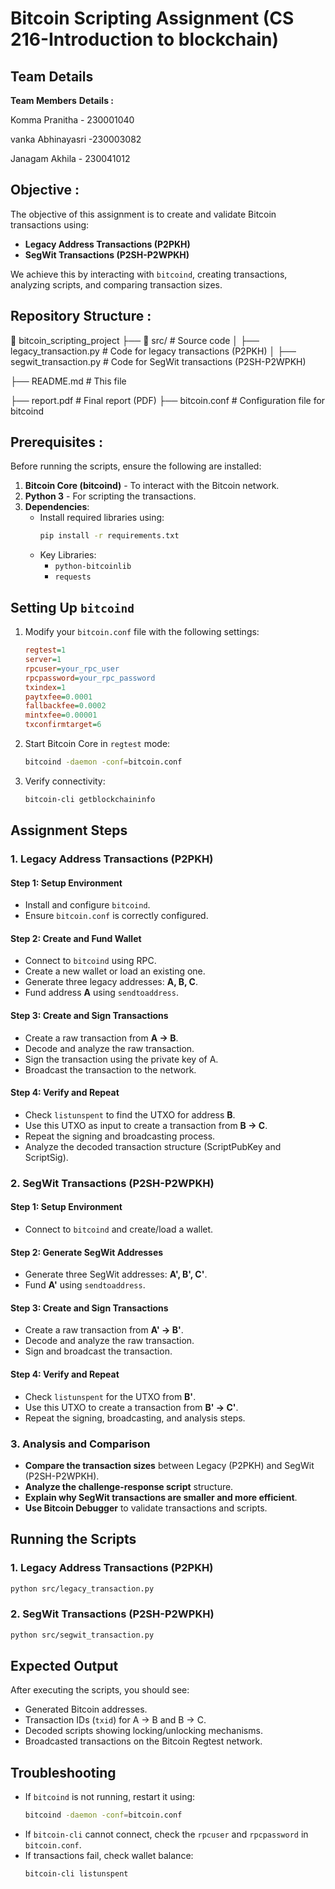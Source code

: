 # **Bitcoin Scripting Assignment (CS 216-Introduction to blockchain)**

## Team Details

**Team Members** **Details :**

Komma Pranitha - 230001040 

vanka Abhinayasri -230003082

Janagam Akhila - 230041012

## Objective :

The objective of this assignment is to create and validate Bitcoin transactions using:

- **Legacy Address Transactions (P2PKH)**
- **SegWit Transactions (P2SH-P2WPKH)**

We achieve this by interacting with `bitcoind`, creating transactions, analyzing scripts, and comparing transaction sizes.

## Repository Structure :


📂 bitcoin_scripting_project
 ├── 📁 src/                         # Source code
 │    ├── legacy_transaction.py       # Code for legacy transactions (P2PKH)
 │    ├── segwit_transaction.py       # Code for SegWit transactions (P2SH-P2WPKH)
                 
 ├── README.md                       # This file
                
 ├── report.pdf                       # Final report (PDF)
 ├── bitcoin.conf                     # Configuration file for bitcoind

## Prerequisites :

Before running the scripts, ensure the following are installed:

1. **Bitcoin Core (bitcoind)** - To interact with the Bitcoin network.
2. **Python 3** - For scripting the transactions.
3. **Dependencies**:
   - Install required libraries using:
     ```sh
     pip install -r requirements.txt
     ```
   - Key Libraries:
     - `python-bitcoinlib`
     - `requests`

## Setting Up `bitcoind`

1. Modify your `bitcoin.conf` file with the following settings:
   ```ini
   regtest=1
   server=1
   rpcuser=your_rpc_user
   rpcpassword=your_rpc_password
   txindex=1
   paytxfee=0.0001
   fallbackfee=0.0002
   mintxfee=0.00001
   txconfirmtarget=6
   ```
2. Start Bitcoin Core in `regtest` mode:
   ```sh
   bitcoind -daemon -conf=bitcoin.conf
   ```
3. Verify connectivity:
   ```sh
   bitcoin-cli getblockchaininfo
   ```

## Assignment Steps

### **1. Legacy Address Transactions (P2PKH)**

#### **Step 1: Setup Environment**

- Install and configure `bitcoind`.
- Ensure `bitcoin.conf` is correctly configured.

#### **Step 2: Create and Fund Wallet**

- Connect to `bitcoind` using RPC.
- Create a new wallet or load an existing one.
- Generate three legacy addresses: **A, B, C**.
- Fund address **A** using `sendtoaddress`.

#### **Step 3: Create and Sign Transactions**

- Create a raw transaction from **A → B**.
- Decode and analyze the raw transaction.
- Sign the transaction using the private key of A.
- Broadcast the transaction to the network.

#### **Step 4: Verify and Repeat**

- Check `listunspent` to find the UTXO for address **B**.
- Use this UTXO as input to create a transaction from **B → C**.
- Repeat the signing and broadcasting process.
- Analyze the decoded transaction structure (ScriptPubKey and ScriptSig).

### **2. SegWit Transactions (P2SH-P2WPKH)**

#### **Step 1: Setup Environment**

- Connect to `bitcoind` and create/load a wallet.

#### **Step 2: Generate SegWit Addresses**

- Generate three SegWit addresses: **A', B', C'**.
- Fund **A'** using `sendtoaddress`.

#### **Step 3: Create and Sign Transactions**

- Create a raw transaction from **A' → B'**.
- Decode and analyze the raw transaction.
- Sign and broadcast the transaction.

#### **Step 4: Verify and Repeat**

- Check `listunspent` for the UTXO from **B'**.
- Use this UTXO to create a transaction from **B' → C'**.
- Repeat the signing, broadcasting, and analysis steps.

### **3. Analysis and Comparison**

- **Compare the transaction sizes** between Legacy (P2PKH) and SegWit (P2SH-P2WPKH).
- **Analyze the challenge-response script** structure.
- **Explain why SegWit transactions are smaller and more efficient**.
- **Use Bitcoin Debugger** to validate transactions and scripts.

## Running the Scripts

### **1. Legacy Address Transactions (P2PKH)**

```sh
python src/legacy_transaction.py
```

### **2. SegWit Transactions (P2SH-P2WPKH)**

```sh
python src/segwit_transaction.py
```

## Expected Output

After executing the scripts, you should see:

- Generated Bitcoin addresses.
- Transaction IDs (`txid`) for A → B and B → C.
- Decoded scripts showing locking/unlocking mechanisms.
- Broadcasted transactions on the Bitcoin Regtest network.

## Troubleshooting

- If `bitcoind` is not running, restart it using:
  ```sh
  bitcoind -daemon -conf=bitcoin.conf
  ```
- If `bitcoin-cli` cannot connect, check the `rpcuser` and `rpcpassword` in `bitcoin.conf`.
- If transactions fail, check wallet balance:
  ```sh
  bitcoin-cli listunspent
  ```





